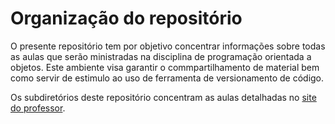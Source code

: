 # Organização do repositório

O presente repositório tem por objetivo concentrar informações sobre todas as aulas que serão ministradas na disciplina de programação orientada a objetos. Este ambiente visa garantir o commpartilhamento de material bem como servir de estimulo ao uso de ferramenta de versionamento de código.

Os subdiretórios deste repositório concentram as aulas detalhadas no [site do professor](http://www.inf.pucrs.br/emoreno/undergraduate/CC/poo). 

